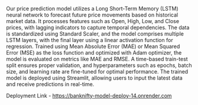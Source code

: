 Our price prediction model utilizes a Long Short-Term Memory (LSTM) neural network to forecast future price movements based on historical market data. It processes features such as Open, High, Low, and Close prices, with lagging indicators to capture temporal dependencies. The data is standardized using Standard Scaler, and the model comprises multiple LSTM layers, with the final layer using a linear activation function for regression. Trained using Mean Absolute Error (MAE) or Mean Squared Error (MSE) as the loss function and optimized with Adam optimizer, the model is evaluated on metrics like MAE and RMSE. A time-based train-test split ensures proper validation, and hyperparameters such as epochs, batch size, and learning rate are fine-tuned for optimal performance. The trained model is deployed using Streamlit, allowing users to input the latest data and receive predictions in real-time.

Deployment Link - https://banknifty-model-deploy-14.onrender.com
